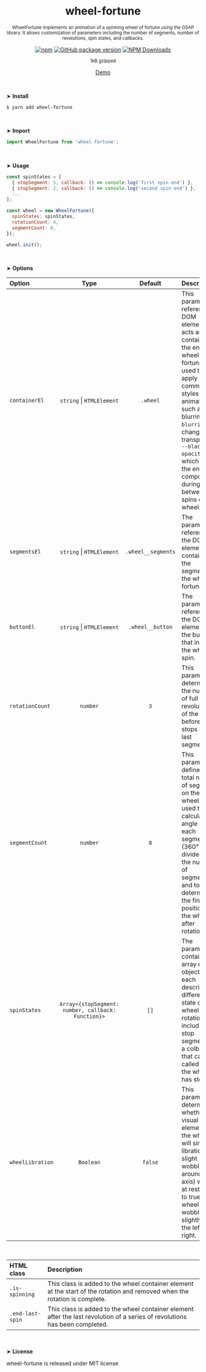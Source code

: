 <div align="center">
<br>

<h1>wheel-fortune</h1>

<p><sup>WheelFortune implements an animation of a spinning wheel of fortune using the GSAP library. It allows customization of parameters including the number of segments, number of revolutions, spin states, and callbacks.</sup></p>

[![npm](https://img.shields.io/npm/v/wheel-fortune.svg?colorB=brightgreen)](https://www.npmjs.com/package/wheel-fortune)
[![GitHub package version](https://img.shields.io/github/package-json/v/ux-ui-pro/wheel-fortune.svg)](https://github.com/ux-ui-pro/wheel-fortune)
[![NPM Downloads](https://img.shields.io/npm/dm/wheel-fortune.svg?style=flat)](https://www.npmjs.org/package/wheel-fortune)

<sup>1kB gzipped</sup>

<a href="https://codepen.io/ux-ui/pen/NWJZNaP">Demo</a>

</div>
<br>

&#10148; **Install**
```console
$ yarn add wheel-fortune
```
<br>

&#10148; **Import**
```javascript
import WheelFortune from 'wheel-fortune';
```
<br>

&#10148; **Usage**
```javascript
const spinStates = [
  { stopSegment: 5, callback: () => console.log('first spin end') },
  { stopSegment: 2, callback: () => console.log('second spin end') },
  ...
];

const wheel = new WheelFortune({
  spinStates: spinStates,
  rotationCount: 4,
  segmentCount: 8,
});

wheel.init();
```
<br>

&#10148; **Options**

| Option           |                        Type                        |      Default       | Description                                                                                                                                                                                                                                                                                                |
|:-----------------|:--------------------------------------------------:|:------------------:|:-----------------------------------------------------------------------------------------------------------------------------------------------------------------------------------------------------------------------------------------------------------------------------------------------------------|
| `containerEl`    |           `string` &vert; `HTMLElement`            |      `.wheel`      | This parameter references a DOM element that acts as a container for the entire wheel of fortune. It is used to apply common styles and animations, such as blurring `--blurring` and changing transparency `--blackout-opacity`, which affect the entire component during and between spins of the wheel. |
| `segmentsEl`     |           `string` &vert; `HTMLElement`            | `.wheel__segments` | The parameter references the DOM element containing the segments of the wheel of fortune.                                                                                                                                                                                                                  |
| `buttonEl`       |           `string` &vert; `HTMLElement`            |  `.wheel__button`  | The parameter references the DOM element of the button that initiates the wheel spin.                                                                                                                                                                                                                      |
| `rotationCount`  |                      `number`                      |        `3`         | This parameter determines the number of full revolutions of the wheel before it stops on the last segment.                                                                                                                                                                                                 |
| `segmentCount`   |                      `number`                      |        `8`         | This parameter defines the total number of segments on the wheel. It is used to calculate the angle of each segment (360° divided by the number of segments) and to determine the final position of the wheel after rotation.                                                                              |
| `spinStates`     | `Array<{stopSegment: number, callback: Function}>` |        `[]`        | The parameter contains an array of objects, each describing a different state of wheel rotation, including a stop segment and a colback that can be called after the wheel has stopped.                                                                                                                    |
| `wheelLibration` |                     `Boolean`                      |      `false`       | This parameter determines whether the visual element of the wheel will simulate libration (a slight wobble around its axis) when at rest. If set to true, the wheel will wobble slightly to the left and right.                                                                                            |
<br>

| HTML class           | Description                                                                                                                 |
|:---------------------|:----------------------------------------------------------------------------------------------------------------------------|
| `.is-spinning`       | This class is added to the wheel container element at the start of the rotation and removed when the rotation is complete.  |
| `.end-last-spin`     | This class is added to the wheel container element after the last revolution of a series of revolutions has been completed. |
<br>

&#10148; **License**

wheel-fortune is released under MIT license
